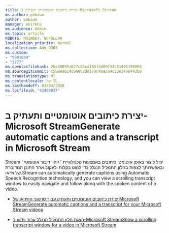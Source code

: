 ```yaml
---
title: יצירת כיתובים אוטומטיים ותעתיק ב-Microsoft Stream
ms.author: pebaum
author: pebaum
manager: mnirkhe
ms.audience: Admin
ms.topic: article
ROBOTS: NOINDEX, NOFOLLOW
localization_priority: Normal
ms.collection: Adm_O365
ms.custom:
- "9001699"
- "3777"
ms.openlocfilehash: 2be38095a627c03cdf85f4d00f31c61491198068
ms.sourcegitcommit: c55eea624d960d2dd17ac4aa5a4c23e34e6443b8
ms.translationtype: MT
ms.contentlocale: he-IL
ms.lasthandoff: 03/04/2020
ms.locfileid: "42409037"
---
```

# <a name="generate-automatic-captions-and-a-transcript-in-microsoft-stream"></a><span data-ttu-id="3f44c-102">יצירת כיתובים אוטומטיים ותעתיק ב-Microsoft Stream</span><span class="sxs-lookup"><span data-stu-id="3f44c-102">Generate automatic captions and a transcript in Microsoft Stream</span></span>

<span data-ttu-id="3f44c-103">Stream יכול ליצור באופן אוטומטי כיתובים באמצעות טכנולוגיית ' זיהוי דיבור אוטומטי ' ובאפשרותך לצפות בחלון התמליל הנגלל כדי לנווט בקלות ולעקוב אחר התוכן המדוברת של וידאו.</span><span class="sxs-lookup"><span data-stu-id="3f44c-103">Stream can automatically generate captions using Automatic Speech Recognition technology, and you can view a scrolling transcript window to easily navigate and follow along with the spoken content of a video.</span></span>

- [<span data-ttu-id="3f44c-104">יצירת כיתובים אוטומטיים ותעתיק עבור סרטוני הווידאו של Microsoft Stream</span><span class="sxs-lookup"><span data-stu-id="3f44c-104">Generate automatic captions and a transcript for your Microsoft Stream videos</span></span>](https://docs.microsoft.com/stream/portal-autogenerate-captions)

- [<span data-ttu-id="3f44c-105">הצגת חלון התמליל הנגלל עבור וידאו ב-Microsoft Stream</span><span class="sxs-lookup"><span data-stu-id="3f44c-105">Show a scrolling transcript window for a video in Microsoft Stream</span></span>](https://docs.microsoft.com/stream/portal-configure-transcript-mode)
